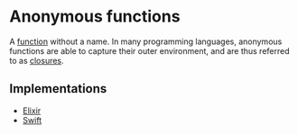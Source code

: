 # Anonymous functions

A [function][concepts-functions] without a name. In many programming languages, anonymous functions are able to capture their outer environment, and are thus referred to as [closures][concepts-closures].

## Implementations

- [Elixir][implementation-elixir]
- [Swift][implementation-swift]

[implementation-elixir]: ../../languages/elixir/exercises/concept/secrets/.docs/introduction.md
[implementation-swift]: ../../languages/swift/exercises/concept/closures/.docs/introduction.md
[concepts-functions]: ./functions.md
[concepts-closures]: ./closures.md
